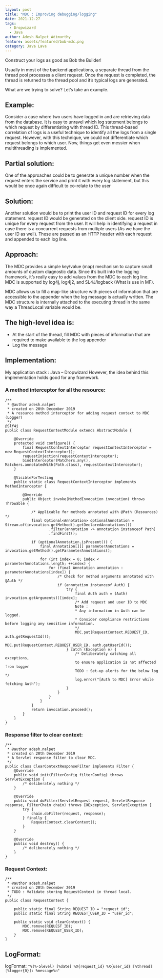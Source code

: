 ```yaml
---
layout: post
title: "MDC : Improving debugging/logging"
date: 2021-12-27
tags:
  - Dropwizard
  - Java
author: Adesh Nalpet Adimurthy
feature: assets/featured/bob-mdc.png
category: Java Lava
---
```


Construct your logs as good as Bob the Builder!

Usually in most of the backend applications, a separate thread from the thread pool processes a client request. Once the request is completed, the thread is returned to the thread pool and it’s typical logs are generated.

What are we trying to solve? Let’s take an example.

## Example:

Consider a case where two users have logged in and are retrieving data from the database. It is easy to unravel which log statement belongs to which request by differentiating with thread ID. This thread-based correlation of logs is a useful technique to identify all the logs from a single request. However, with this technique, we could not differentiate which request belongs to which user. Now, things get even messier when multithreading is implemented.

## Partial solution:

One of the approaches could be to generate a unique number when the request enters the service and print it with every log statement, but this would be once again difficult to co-relate to the user

## Solution:

Another solution would be to print the user ID and request ID for every log statement. request ID would be generated on the client side. request ID is unique for every request from the user. It will help in identifying a request in case there is a concurrent requests from multiple users (As we have the user ID as well). These are passed as an HTTP header with each request and appended to each log line.

## Approach:

The MDC provides a simple key/value (map) mechanism to capture small amounts of custom diagnostic data. Since it’s built into the logging framework, it’s really easy to add values from the MDC to each log line. MDC is supported by log4j, log4j2, and SL4J/logback (What is use in MF).

MDC allows us to fill a map-like structure with pieces of information that are accessible to the appender when the log message is actually written. The MDC structure is internally attached to the executing thread in the same way a ThreadLocal variable would be.

## The high-level idea is:

- At the start of the thread, fill MDC with pieces of information that are required  to make available to the log appender
- Log the message

## Implementation:

My application stack : Java – Dropwizard
However, the idea behind this implementation holds good for any framework.

### A method interceptor for all the resource:

```
/**
 * @author adesh.nalpet
 * created on 20th December 2019
 * A resource method interceptor for adding request context to MDC (Logger)
 */
@Slf4j
public class RequestContextModule extends AbstractModule {

    @Override
    protected void configure() {
        final RequestContextInterceptor requestContextInterceptor = new RequestContextInterceptor();
        requestInjection(requestContextInterceptor);
        bindInterceptor(Matchers.any(), Matchers.annotatedWith(Path.class), requestContextInterceptor);
    }

    @VisibleForTesting
    public static class RequestContextInterceptor implements MethodInterceptor {

        @Override
        public Object invoke(MethodInvocation invocation) throws Throwable {

            /* Applicable for methods annotated with @Path (Resources) */
            final Optional<Annotation> optionalAnnotation = Stream.of(invocation.getMethod().getDeclaredAnnotations())
                    .filter(annotation -> annotation instanceof Path)
                    .findFirst();

            if (optionalAnnotation.isPresent()) {
                final Annotation[][] parameterAnnotations = invocation.getMethod().getParameterAnnotations();

                for (int index = 0; index < parameterAnnotations.length; ++index) {
                    for (final Annotation annotation : parameterAnnotations[index]) {
                        /* Check for method arguments annotated with @Auth */
                        if (annotation instanceof Auth) {
                            try {
                                final Auth auth = (Auth) invocation.getArguments()[index];
                                /* Add request and user ID to MDC
                                Note :
                                * Any information in Auth can be logged.
                                * Consider compliance restrictions before logging any sensitive information.
                                */
                                MDC.put(RequestContext.REQUEST_ID, auth.getRequestId());
                                MDC.put(RequestContext.REQUEST_USER_ID, auth.getUserId());
                            } catch (Exception e) {
                                /* Deliberately catching all exceptions,
                                to ensure application is not affected from logger
                                TODO : Set-up alerts for the below log */
                                log.error("[Auth to MDC] Error while fetching Auth");
                            }
                        }
                    }
                }
            }
            return invocation.proceed();
        }
    }
}
```

### Response filter to clear context:

```
/**
 * @author adesh.nalpet
 * created on 20th December 2019
 * A Servlet response filter to clear MDC.
 */
public class ClearContextResponseFilter implements Filter {
    @Override
    public void init(FilterConfig filterConfig) throws ServletException {
        /* deliberately nothing */
    }

    @Override
    public void doFilter(ServletRequest request, ServletResponse response, FilterChain chain) throws IOException, ServletException {
        try {
            chain.doFilter(request, response);
        } finally {
            RequestContext.clearContext();
        }
    }

    @Override
    public void destroy() {
        /* deliberately nothing */
    }
}
```

### Request Context:

```
/**
 * @author adesh.nalpet
 * created on 20th December 2019
 * TODO : Validate storing RequestContext in thread local.
 */
public class RequestContext {

    public static final String REQUEST_ID = "request_id";
    public static final String REQUEST_USER_ID = "user_id";

    public static void clearContext() {
        MDC.remove(REQUEST_ID);
        MDC.remove(REQUEST_USER_ID);
    }
}
```

## LogFormat:

logFormat: `"%(%-5level) [%date] %X{request_id} %X{user_id} [%thread] [%logger{0}]: %message%n"`
 